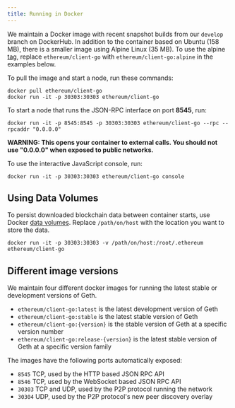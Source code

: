 ```yaml
---
title: Running in Docker
---
```


We maintain a Docker image with recent snapshot builds from our `develop` branch on DockerHub. In addition to the container based on Ubuntu (158 MB), there is a smaller image using Alpine Linux (35 MB). To use the alpine [tag](https://hub.docker.com/r/ethereum/client-go/tags), replace `ethereum/client-go` with `ethereum/client-go:alpine` in the examples below.

To pull the image and start a node, run these commands:

```shell
docker pull ethereum/client-go
docker run -it -p 30303:30303 ethereum/client-go
```

To start a node that runs the JSON-RPC interface on port **8545**, run:

```shell
docker run -it -p 8545:8545 -p 30303:30303 ethereum/client-go --rpc --rpcaddr "0.0.0.0"
```

**WARNING: This opens your container to external calls. You should not use "0.0.0.0" when exposed to public networks.**

To use the interactive JavaScript console, run:

```shell
docker run -it -p 30303:30303 ethereum/client-go console
```

## Using Data Volumes

To persist downloaded blockchain data between container starts, use Docker [data volumes](https://docs.docker.com/engine/tutorials/dockervolumes/#/mount-a-host-directory-as-a-data-volume). Replace `/path/on/host` with the location you want to store the data.

```shell
docker run -it -p 30303:30303 -v /path/on/host:/root/.ethereum ethereum/client-go
```

## Different image versions

We maintain four different docker images for running the latest stable or development versions of Geth.

-   `ethereum/client-go:latest` is the latest development version of Geth
-   `ethereum/client-go:stable` is the latest stable version of Geth
-   `ethereum/client-go:{version}` is the stable version of Geth at a specific version number
-   `ethereum/client-go:release-{version}` is the latest stable version of Geth at a specific version family

The images have the following ports automatically exposed:

-   `8545` TCP, used by the HTTP based JSON RPC API
-   `8546` TCP, used by the WebSocket based JSON RPC API
-   `30303` TCP and UDP, used by the P2P protocol running the network
-   `30304` UDP, used by the P2P protocol's new peer discovery overlay

